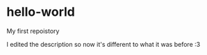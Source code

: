 # hello-world
My first repoistory

I edited the description so now it's different to what it was before :3
